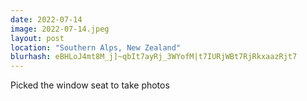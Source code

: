 ```yaml
---
date: 2022-07-14
image: 2022-07-14.jpeg
layout: post
location: "Southern Alps, New Zealand"
blurhash: eBHLoJ4mt8M_j]~qbIt7ayRj_3WYofM|t7IURjWBt7RjRkxaazRjt7
---
```


Picked the window seat to take photos
